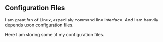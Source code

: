 Configuration Files
-------------------

I am great fan of Linux, especilaly command line interface.
And I am heavily depends upon configuration files.

Here I am storing some of my configuration files.
